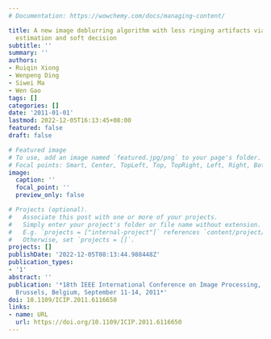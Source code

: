 ```yaml
---
# Documentation: https://wowchemy.com/docs/managing-content/

title: A new image deblurring algorithm with less ringing artifacts via error variance
  estimation and soft decision
subtitle: ''
summary: ''
authors:
- Ruiqin Xiong
- Wenpeng Ding
- Siwei Ma
- Wen Gao
tags: []
categories: []
date: '2011-01-01'
lastmod: 2022-12-05T16:13:45+08:00
featured: false
draft: false

# Featured image
# To use, add an image named `featured.jpg/png` to your page's folder.
# Focal points: Smart, Center, TopLeft, Top, TopRight, Left, Right, BottomLeft, Bottom, BottomRight.
image:
  caption: ''
  focal_point: ''
  preview_only: false

# Projects (optional).
#   Associate this post with one or more of your projects.
#   Simply enter your project's folder or file name without extension.
#   E.g. `projects = ["internal-project"]` references `content/project/deep-learning/index.md`.
#   Otherwise, set `projects = []`.
projects: []
publishDate: '2022-12-05T08:13:44.988448Z'
publication_types:
- '1'
abstract: ''
publication: '*18th IEEE International Conference on Image Processing, ICIP 2011,
  Brussels, Belgium, September 11-14, 2011*'
doi: 10.1109/ICIP.2011.6116650
links:
- name: URL
  url: https://doi.org/10.1109/ICIP.2011.6116650
---
```

